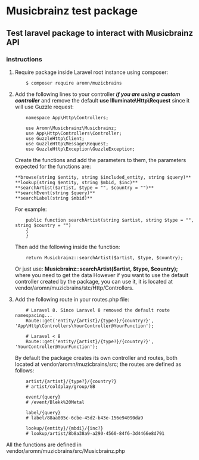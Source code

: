 # Musicbrainz test package

##  Test laravel package to interact with Musicbrainz API

### instructions
1. Require package inside Laravel root instance using composer:
    ```
        $ composer require aromn/muzicbrains
    ```

2. Add the following lines to your controller ***if you are using a custom controller*** and remove the default **use Illuminate\Http\Request** since it will use Guzzle request:

    ```
        namespace App\Http\Controllers;
        
        use Aromn\Musicbrainz\Musicbrainz;
        use App\Http\Controllers\Controller;
        use GuzzleHttp\Client;
        use GuzzleHttp\Message\Request;
        use GuzzleHttp\Exception\GuzzleException;
    ```
    Create the functions and add the parameters to them, the parameters expected for the functions are:
  
    ```
    **browse(string $entity, string $included_entity, string $query)**
    **lookup(string $entity, string $mbid, $inc)**
    **searchArtist($artist, $type = "", $country = "")**
    **searchEvent(string $query)**
    **searchLabel(string $mbid)**
    ```

    For example:
    
    ```
        public function searchArtist(string $artist, string $type = "", string $country = "")
	    {
	    }
    ```
    Then add the following inside the function:
    ```
        return Musicbrainz::searchArtist($artist, $type, $country);
    ```
    Or just use: **Musicbrainz::searchArtist($artist, $type, $country);** where you need to get the data
    However if you want to use the default controller created by the package, you can use it, it is located at vendor/aromn/muzicbrains/stc/Http/Controllers.

3. Add the following route in your routes.php file:

    ```
        # Laravel 8. Since Laravel 8 removed the default route namespacing...
        Route::get('entity/{artist}/{type?}/{country?}', 'App\Http\Controllers\YourController@YourFunction');
        
        # Laravel < 8
        Route::get('entity/{artist}/{type?}/{country?}', 'YourController@YourFunction');
    ```
    
    By default the package creates its own controller and routes, both located at vendor/aromn/muzicbrains/src; the routes are defined as follows:
	
    ```
        artist/{artist}/{type?}/{country?}
        # artist/coldplay/group/GB
        
        event/{query}
        # /event/Blekk%20Metal
        
        label/{query}
        # label/88aa805c-6cbe-45d2-b43e-156e94090da9
        
        lookup/{entity}/{mbdi}/{inc?}
        # lookup/artist/8b8a38a9-a290-4560-84f6-3d4466e8d791
    ```

All the functions are defined in vendor/aromn/muzicbrains/src/Musicbrainz.php
